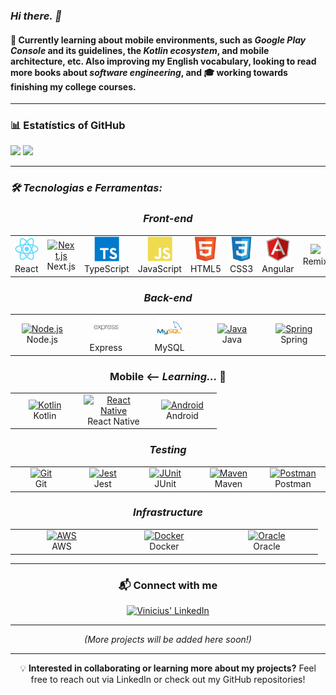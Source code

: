 ### *Hi there. 👋*

#### 📖 **Currently learning** about mobile environments, such as *Google Play Console* and its guidelines, the *Kotlin ecosystem*, and mobile architecture, etc. **Also improving** my English vocabulary, looking to read more books about *software engineering*, and 🎓 working towards finishing my college courses.

---

### 📊 **Estatístics of GitHub**
<div>
<div align="left">
    <img src="https://github-readme-stats-sigma-five.vercel.app/api?username=viniciusciconebarbosa&show_icons=true&theme=merko&include_all_commits=true&count_private=true" style="width: 67%; max-width: 440px; height: auto;">
    <img src="https://github-readme-stats.vercel.app/api/top-langs/?username=viniciusciconebarbosa&layout=compact&hide=html&theme=merko&langs_count=22" style="width: 30%; max-width: 280px; height: auto;">
</div>


---

<div text-align: center; style="display: inline_block"  align="left" >
  <h3><em>🛠️ Tecnologias e Ferramentas:</em></h3>
</div>

<div align="center">
  <h3><em>Front-end</em></h3>
  <div>

<p align="center">
  <table>
    <tr>
      <td align="center" width="96">
        <a href="https://reactjs.org/" target="_blank" rel="noreferrer">
          <img src="https://raw.githubusercontent.com/devicons/devicon/master/icons/react/react-original.svg" alt="React" width="40" height="40" />
        </a>
        <br>React
      </td>
      <td align="center" width="96">
        <a href="https://nextjs.org/" target="_blank" rel="noreferrer">
          <img src="https://upload.vectorlogo.zone/logos/nextjs/images/cf48b8f7-01c5-4564-a4e7-3854b6aea45c.svg" alt="Next.js" width="40" height="40" />
        </a>
        <br>Next.js
      </td>
      <td align="center" width="96">
        <a href="https://www.typescriptlang.org/" target="_blank" rel="noreferrer">
          <img src="https://raw.githubusercontent.com/devicons/devicon/master/icons/typescript/typescript-plain.svg" alt="TypeScript" width="40" height="40" />
        </a>
        <br>TypeScript
      </td>
      <td align="center" width="96">
        <a href="https://developer.mozilla.org/en-US/docs/Web/JavaScript" target="_blank" rel="noreferrer">
          <img src="https://raw.githubusercontent.com/devicons/devicon/master/icons/javascript/javascript-plain.svg" alt="JavaScript" width="40" height="40" />
        </a>
        <br>JavaScript
      </td>
      <td align="center" width="96">
        <a href="https://www.w3.org/html/" target="_blank" rel="noreferrer">
          <img src="https://raw.githubusercontent.com/devicons/devicon/master/icons/html5/html5-original.svg" alt="HTML5" width="40" height="40" />
        </a>
        <br>HTML5
      </td>
      <td align="center" width="96">
        <a href="https://www.w3.org/Style/CSS/" target="_blank" rel="noreferrer">
          <img src="https://raw.githubusercontent.com/devicons/devicon/master/icons/css3/css3-original.svg" alt="CSS3" width="40" height="40" />
        </a>
        <br>CSS3
      </td>
      <td align="center" width="96">
        <a href="https://angular.io/" target="_blank" rel="noreferrer">
          <img src="https://raw.githubusercontent.com/devicons/devicon/master/icons/angularjs/angularjs-original.svg" alt="Angular" width="40" height="40" />
        </a>
        <br>Angular
      </td>
      <td align="center" width="96">
        <a href="https://remix.run/" target="_blank" rel="noreferrer">
          <img src="https://www.vectorlogo.zone/logos/remixrun/remixrun-ar21~bgwhite.svg" />
        </a>
        <br>Remix
      </td>
    </tr>
  </table>
</p>


### <em>Back-end</em>
<p align="center">
  <table>
        <tr>
     </tr>
    <tr>
      <td align="center" width="96">
        <a href="https://nodejs.org/" target="_blank" rel="noreferrer">
          <img src="https://cdn.worldvectorlogo.com/logos/nodejs-icon.svg" alt="Node.js" width="40" height="40" />
        </a>
        <br>Node.js
      </td>
      <td align="center" width="96">
        <a href="https://expressjs.com/pt-br/" target="_blank" rel="noreferrer">
          <img src="https://raw.githubusercontent.com/devicons/devicon/master/icons/express/express-original-wordmark.svg" alt="Express" width="40" height="40" />
        </a>
        <br>Express
      </td>
      <td align="center" width="96">
        <a href="https://www.mysql.com/" target="_blank" rel="noreferrer">
          <img src="https://raw.githubusercontent.com/devicons/devicon/master/icons/mysql/mysql-original-wordmark.svg" alt="MySQL" width="40" height="40" />
        </a>
        <br>MySQL
      </td>
      <td align="center" width="96">
        <a href="https://www.java.com/pt-BR/" target="_blank" rel="noreferrer">
          <img src="https://www.vectorlogo.zone/logos/java/java-icon.svg" alt="Java" width="40" height="40" />
        </a>
        <br>Java
      </td>
      <td align="center" width="96">
        <a href="https://spring.io/" target="_blank" rel="noreferrer">
          <img src="https://www.vectorlogo.zone/logos/springio/springio-icon.svg" alt="Spring" width="40" height="40" />
        </a>
        <br>Spring
      </td>
    </tr>
  </table>
</p>

### **Mobile** <— *Learning...* 📱
<p align="center">
  <table>
    <tr>
      <td align="center" width="96">
        <a href="https://kotlinlang.org/" target="_blank" rel="noreferrer">
          <img src="https://www.vectorlogo.zone/logos/kotlinlang/kotlinlang-icon.svg" alt="Kotlin" width="40" height="40" />
        </a>
        <br>Kotlin
      </td>
      <td align="center" width="96">
        <a href="https://reactnative.dev/" target="_blank" rel="noreferrer">
          <img src="https://reactnative.dev/img/header_logo.svg" alt="React Native" width="40" height="40" />
        </a>
        <br>React Native
      </td>
      <td align="center" width="96">
        <a href="https://developer.android.com/" target="_blank" rel="noreferrer">
          <img src="https://www.vectorlogo.zone/logos/android/android-icon.svg" alt="Android" width="40" height="40" />
        </a>
        <br>Android
      </td>
    </tr>
  </table>
</p>

### <em>Testing</em>
<p align="center">
  <table>
        <tr>
     </tr>
    <tr>
      <td align="center" width="96">
        <a href="https://git-scm.com/" target="_blank" rel="noreferrer">
          <img src="https://www.vectorlogo.zone/logos/git-scm/git-scm-icon.svg" alt="Git" width="40" height="40" />
        </a>
        <br>Git
      </td>
      <td align="center" width="96">
        <a href="https://jestjs.io/" target="_blank" rel="noreferrer">
          <img src="https://www.vectorlogo.zone/logos/jestjsio/jestjsio-icon.svg" alt="Jest" width="40" height="40" />
        </a>
        <br>Jest
      </td>
      <td align="center" width="96">
        <a href="https://junit.org/junit5/" target="_blank" rel="noreferrer">
          <img src="https://icon.icepanel.io/Technology/svg/JUnit.svg" alt="JUnit" width="40" height="40" />
        </a>
        <br>JUnit
      </td>
      <td align="center" width="96">
        <a href="https://maven.apache.org/" target="_blank" rel="noreferrer">
          <img src="https://www.vectorlogo.zone/logos/apache_maven/apache_maven-icon.svg" alt="Maven" width="40" height="40" />
        </a>
        <br>Maven
      </td>
      <td align="center" width="96">
        <a href="https://postman.com/" target="_blank" rel="noreferrer">
          <img src="https://www.vectorlogo.zone/logos/getpostman/getpostman-icon.svg" alt="Postman" width="40" height="40" />
        </a>
        <br>Postman
      </td>
    </tr>
  </table>
</p>

### <em>Infrastructure</em>
<p align="center">
  <table>
    <tr>
    </tr>
    <tr>
      <td align="center" width="150">
        <a href="https://aws.amazon.com/pt/free/" target="_blank" rel="noreferrer">
          <img src="https://www.vectorlogo.zone/logos/amazon_aws/amazon_aws-ar21.svg" alt="AWS" width="80" height="50" />
        </a>
        <br>AWS
      </td>
      <td align="center" width="150">
        <a href="https://www.docker.com/" target="_blank" rel="noreferrer">
          <img src="https://www.vectorlogo.zone/logos/docker/docker-icon.svg" alt="Docker" width="50" height="50" />
        </a>
        <br>Docker
      </td>
      <td align="center" width="150">
        <a href="https://www.oracle.com/" target="_blank" rel="noreferrer">
          <img src="https://www.vectorlogo.zone/logos/oracle/oracle-ar21.svg" alt="Oracle" width="80" height="50" />
        </a>
        <br>Oracle
      </td>
    </tr>
  </table>
</p>











---

### 📬 **Connect with me**
<div style="display: inline-block; text-align: center;">
<a href="https://www.linkedin.com/in/vinicius-cicone-barbosa-8673a9147/" target="_blank" rel="noreferrer">
  <img src="https://www.vectorlogo.zone/logos/linkedin/linkedin-ar21.svg" alt="Vinicius' LinkedIn" width="130" height="50" style="margin: 0 10px;">
</a>
  <!-- Add the link to the Play Store when you publish your apps -->
  <!-- <a href="https://play.google.com/store/apps/developer?id=YourName" target="_blank" rel="noreferrer">
    <img src="https://www.vectorlogo.zone/logos/google_play/google_play-icon.svg" alt="Google Play Store" width="80" height="40" style="margin: 0 10px;">
  </a> -->
</div>

---

 *(More projects will be added here soon!)*


---

💡 **Interested in collaborating or learning more about my projects?** Feel free to reach out via LinkedIn or check out my GitHub repositories!
